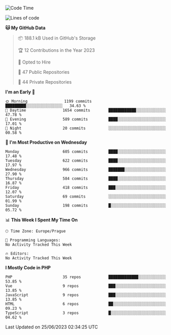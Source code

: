 <!--START_SECTION:waka-->
![Code Time](http://img.shields.io/badge/Code%20Time-1%2C583%20hrs%2058%20mins-blue)

![Lines of code](https://img.shields.io/badge/From%20Hello%20World%20I%27ve%20Written-1.1%20million%20lines%20of%20code-blue)

**🐱 My GitHub Data** 

> 📦 188.1 kB Used in GitHub's Storage 
 > 
> 🏆 12 Contributions in the Year 2023
 > 
> 💼 Opted to Hire
 > 
> 📜 47 Public Repositories 
 > 
> 🔑 44 Private Repositories 
 > 
**I'm an Early 🐤** 

```text
🌞 Morning                1199 commits        █████████░░░░░░░░░░░░░░░░   34.63 % 
🌆 Daytime                1654 commits        ████████████░░░░░░░░░░░░░   47.78 % 
🌃 Evening                589 commits         ████░░░░░░░░░░░░░░░░░░░░░   17.01 % 
🌙 Night                  20 commits          ░░░░░░░░░░░░░░░░░░░░░░░░░   00.58 % 
```
📅 **I'm Most Productive on Wednesday** 

```text
Monday                   605 commits         ████░░░░░░░░░░░░░░░░░░░░░   17.48 % 
Tuesday                  622 commits         ████░░░░░░░░░░░░░░░░░░░░░   17.97 % 
Wednesday                966 commits         ███████░░░░░░░░░░░░░░░░░░   27.90 % 
Thursday                 584 commits         ████░░░░░░░░░░░░░░░░░░░░░   16.87 % 
Friday                   418 commits         ███░░░░░░░░░░░░░░░░░░░░░░   12.07 % 
Saturday                 69 commits          ░░░░░░░░░░░░░░░░░░░░░░░░░   01.99 % 
Sunday                   198 commits         █░░░░░░░░░░░░░░░░░░░░░░░░   05.72 % 
```


📊 **This Week I Spent My Time On** 

```text
🕑︎ Time Zone: Europe/Prague

💬 Programming Languages: 
No Activity Tracked This Week

🔥 Editors: 
No Activity Tracked This Week
```

**I Mostly Code in PHP** 

```text
PHP                      35 repos            █████████████░░░░░░░░░░░░   53.85 % 
Vue                      9 repos             ███░░░░░░░░░░░░░░░░░░░░░░   13.85 % 
JavaScript               9 repos             ███░░░░░░░░░░░░░░░░░░░░░░   13.85 % 
HTML                     6 repos             ██░░░░░░░░░░░░░░░░░░░░░░░   09.23 % 
TypeScript               3 repos             █░░░░░░░░░░░░░░░░░░░░░░░░   04.62 % 
```




 Last Updated on 25/06/2023 02:34:25 UTC
<!--END_SECTION:waka-->
<!--
**AlexKratky/AlexKratky** is a ✨ _special_ ✨ repository because its `README.md` (this file) appears on your GitHub profile.

Here are some ideas to get you started:

- 🔭 I’m currently working on ...
- 🌱 I’m currently learning ...
- 👯 I’m looking to collaborate on ...
- 🤔 I’m looking for help with ...
- 💬 Ask me about ...
- 📫 How to reach me: ...
- 😄 Pronouns: ...
- ⚡ Fun fact: ...
-->
